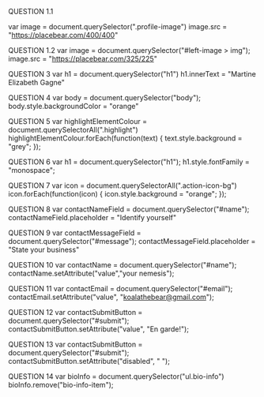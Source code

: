 QUESTION 1.1

var image = document.querySelector(".profile-image")
image.src = "https://placebear.com/400/400"

QUESTION 1.2
var image = document.querySelector("#left-image > img");
image.src = "https://placebear.com/325/225"

QUESTION 3
var h1 = document.querySelector("h1")
h1.innerText = "Martine Elizabeth Gagne"

QUESTION 4
var body = document.querySelector("body");
body.style.backgroundColor = "orange"

QUESTION 5
var highlightElementColour = document.querySelectorAll(".highlight")
highlightElementColour.forEach(function(text) {
text.style.background = "grey";
});

QUESTION 6
var h1 = document.querySelector("h1");
h1.style.fontFamily = "monospace";

QUESTION 7
var icon = document.querySelectorAll(".action-icon-bg")
icon.forEach(function(icon) {
icon.style.background = "orange";
});

QUESTION 8
var contactNameField = document.querySelector("#name");
contactNameField.placeholder = "Identify yourself"

QUESTION 9
var contactMessageField = document.querySelector("#message");
contactMessageField.placeholder = "State your business"

QUESTION 10
var contactName = document.querySelector("#name");
contactName.setAttribute("value","your nemesis");

QUESTION 11
var contactEmail = document.querySelector("#email");
contactEmail.setAttribute("value", "koalathebear@gmail.com");

QUESTION 12
var contactSubmitButton = document.querySelector("#submit");
contactSubmitButton.setAttribute("value", "En garde!");

QUESTION 13
var contactSubmitButton = document.querySelector("#submit");
contactSubmitButton.setAttribute("disabled", " ");

QUESTION 14
var bioInfo = document.querySelector("ul.bio-info")
bioInfo.remove("bio-info-item");
